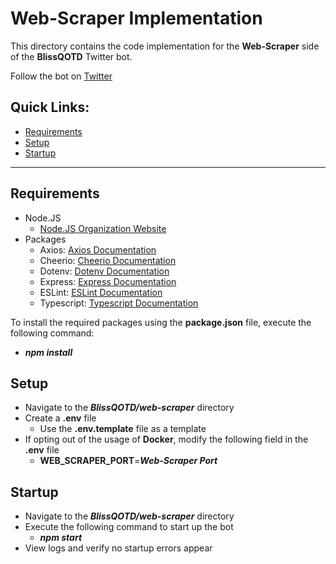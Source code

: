 # Web-Scraper Implementation
This directory contains the code implementation for the **Web-Scraper** side of the **BlissQOTD** Twitter bot.

Follow the bot on [Twitter](https://twitter.com/BlissQOTD)

## Quick Links:
- [Requirements](#requirements)
- [Setup](#setup)
- [Startup](#startup)

----------------------------------

## Requirements
- Node.JS
  - [Node.JS Organization Website](https://nodejs.org/en/)
- Packages
  - Axios: [Axios Documentation](https://www.npmjs.com/package/axios)
  - Cheerio: [Cheerio Documentation](https://www.npmjs.com/package/cheerio)
  - Dotenv: [Dotenv Documentation](https://www.npmjs.com/package/dotenv)
  - Express: [Express Documentation](https://www.npmjs.com/package/express)
  - ESLint: [ESLint Documentation](https://www.npmjs.com/package/eslint)
  - Typescript: [Typescript Documentation](https://www.npmjs.com/package/typescript)

To install the required packages using the **package.json** file, execute the following command:
- ***npm install***

## Setup
- Navigate to the ***BlissQOTD/web-scraper*** directory
- Create a **.env** file
  - Use the **.env.template** file as a template
- If opting out of the usage of **Docker**, modify the following field in the **.env** file
  - **WEB_SCRAPER_PORT**=***Web-Scraper Port***

## Startup
- Navigate to the ***BlissQOTD/web-scraper*** directory
- Execute the following command to start up the bot
  - ***npm start***
- View logs and verify no startup errors appear